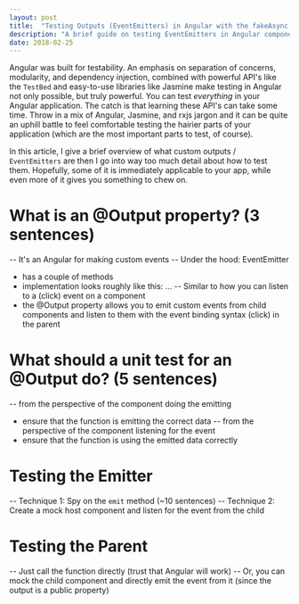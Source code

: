 ```yaml
---
layout: post
title:  "Testing Outputs (EventEmitters) in Angular with the fakeAsync Utility"
description: "A brief guide on testing EventEmitters in Angular components."
date: 2018-02-25
---
```


Angular was built for testability. An emphasis on separation of concerns, modularity, and dependency injection, combined with powerful API's like the `TestBed` and easy-to-use libraries like Jasmine make testing in Angular not only possible, but truly powerful. You can test *everything* in your Angular application. The catch is that learning these API's can take some time. Throw in a mix of Angular, Jasmine, and rxjs jargon and it can be quite an uphill battle to feel comfortable testing the hairier parts of your application (which are the most important parts to test, of course). 

In this article, I give a brief overview of what custom outputs / `EventEmitters` are then I go into way too much detail about how to test them.  Hopefully, some of it is immediately applicable to your app, while even more of it gives you something to chew on.

# What is an @Output property? (3 sentences)
-- It's an Angular for making custom events
-- Under the hood: EventEmitter 
 * has a couple of methods
 * implementation looks roughly like this: ...
-- Similar to how you can listen to a (click) event on a component
 * the @Output property allows you to emit custom events from child components and listen to them with the event binding syntax (click) in the parent 

# What should a unit test for an @Output do? (5 sentences)
-- from the perspective of the component doing the emitting
 * ensure that the function is emitting the correct data
-- from the perspective of the component listening for the event
 * ensure that the function is using the emitted data correctly
 
# Testing the Emitter
-- Technique 1: Spy on the `emit` method (~10 sentences)
-- Technique 2: Create a mock host component and listen for the event from the child

# Testing the Parent
-- Just call the function directly (trust that Angular will work)
-- Or, you can mock the child component and directly emit the event from it (since the output is a public property)
